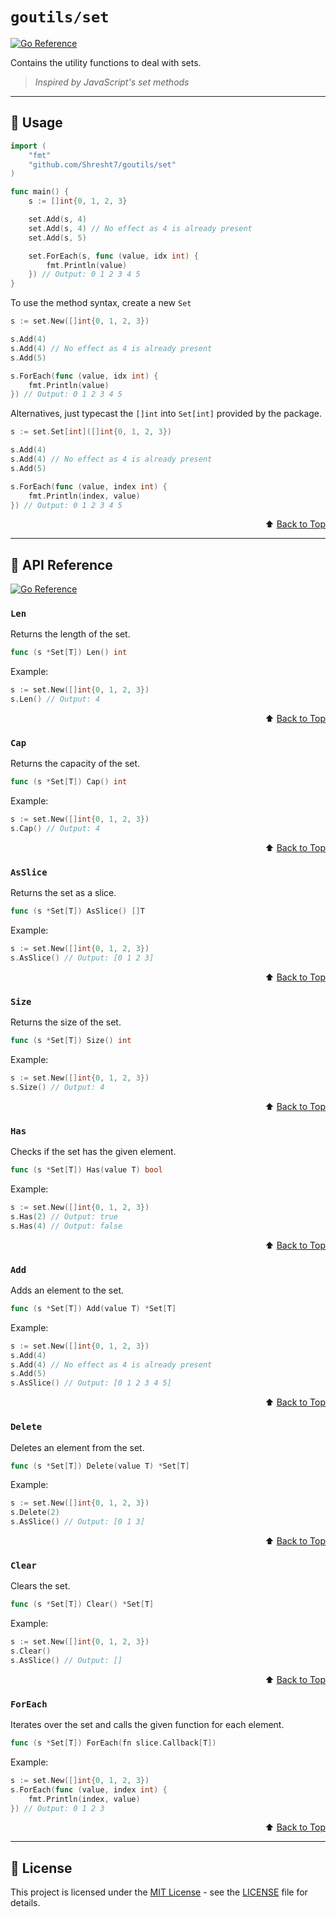 # `goutils/set`

[![Go Reference](https://pkg.go.dev/badge/github.com/Shresht7/goutils/set.svg)](https://pkg.go.dev/github.com/Shresht7/goutils/set)

Contains the utility functions to deal with sets.

> _Inspired by JavaScript's set methods_

---

## 📖 Usage

```go
import (
    "fmt"
    "github.com/Shresht7/goutils/set"
)

func main() {
    s := []int{0, 1, 2, 3}

    set.Add(s, 4)
    set.Add(s, 4) // No effect as 4 is already present
    set.Add(s, 5)

    set.ForEach(s, func (value, idx int) {
        fmt.Println(value)
    }) // Output: 0 1 2 3 4 5
}
```

To use the method syntax, create a new `Set`

```go
s := set.New([]int{0, 1, 2, 3})

s.Add(4)
s.Add(4) // No effect as 4 is already present
s.Add(5)

s.ForEach(func (value, idx int) {
    fmt.Println(value)
}) // Output: 0 1 2 3 4 5
```

Alternatives, just typecast the `[]int` into `Set[int]` provided by the package.

```go
s := set.Set[int]([]int{0, 1, 2, 3})

s.Add(4)
s.Add(4) // No effect as 4 is already present
s.Add(5)

s.ForEach(func (value, index int) {
    fmt.Println(index, value)
}) // Output: 0 1 2 3 4 5
```

<div align="right">

⬆️ [Back to Top][top]

</div>

---

## 📘 API Reference

[![Go Reference](https://pkg.go.dev/badge/github.com/Shresht7/goutils/set.svg)](https://pkg.go.dev/github.com/Shresht7/goutils/set)

### `Len`

Returns the length of the set.

```go
func (s *Set[T]) Len() int
```

Example:

```go
s := set.New([]int{0, 1, 2, 3})
s.Len() // Output: 4
```

<div align="right">

⬆️ [Back to Top][top]

</div>

### `Cap`

Returns the capacity of the set.

```go
func (s *Set[T]) Cap() int
```

Example:

```go
s := set.New([]int{0, 1, 2, 3})
s.Cap() // Output: 4
```

<div align="right">

⬆️ [Back to Top][top]

</div>

### `AsSlice`

Returns the set as a slice.

```go
func (s *Set[T]) AsSlice() []T
```

Example:

```go
s := set.New([]int{0, 1, 2, 3})
s.AsSlice() // Output: [0 1 2 3]
```

<div align="right">

⬆️ [Back to Top][top]

</div>

### `Size`

Returns the size of the set.

```go
func (s *Set[T]) Size() int
```

Example:

```go
s := set.New([]int{0, 1, 2, 3})
s.Size() // Output: 4
```

<div align="right">

⬆️ [Back to Top][top]

</div>

### `Has`

Checks if the set has the given element.

```go
func (s *Set[T]) Has(value T) bool
```

Example:

```go
s := set.New([]int{0, 1, 2, 3})
s.Has(2) // Output: true
s.Has(4) // Output: false
```

<div align="right">

⬆️ [Back to Top][top]

</div>

### `Add`

Adds an element to the set.

```go
func (s *Set[T]) Add(value T) *Set[T]
```

Example:

```go
s := set.New([]int{0, 1, 2, 3})
s.Add(4)
s.Add(4) // No effect as 4 is already present
s.Add(5)
s.AsSlice() // Output: [0 1 2 3 4 5]
```

<div align="right">

⬆️ [Back to Top][top]

</div>

### `Delete`

Deletes an element from the set.

```go
func (s *Set[T]) Delete(value T) *Set[T]
```

Example:

```go
s := set.New([]int{0, 1, 2, 3})
s.Delete(2)
s.AsSlice() // Output: [0 1 3]
```

<div align="right">

⬆️ [Back to Top][top]

</div>

### `Clear`

Clears the set.

```go
func (s *Set[T]) Clear() *Set[T]
```

Example:

```go
s := set.New([]int{0, 1, 2, 3})
s.Clear()
s.AsSlice() // Output: []
```

<div align="right">

⬆️ [Back to Top][top]

</div>

### `ForEach`

Iterates over the set and calls the given function for each element.

```go
func (s *Set[T]) ForEach(fn slice.Callback[T])
```

Example:

```go
s := set.New([]int{0, 1, 2, 3})
s.ForEach(func (value, index int) {
    fmt.Println(index, value)
}) // Output: 0 1 2 3
```

<div align="right">

⬆️ [Back to Top][top]

</div>

---

## 📑 License

This project is licensed under the [MIT License](../LICENSE) - see the [LICENSE](../LICENSE) file for details.



<!-- LINKS -->

[top]: #goutils/set
